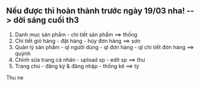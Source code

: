 ## Nếu được thì hoàn thành trước ngày 19/03 nha! --> dời sáng cuối th3
1. Danh mục sản phẩm - chi tiết sản phẩm ==> thống 
2. Chi tiết giỏ hàng - đặt hàng - hủy đơn hàng ==> sơn
3. Quản lý sản phẩm - ql người dùng - ql đơn hàng - ql chi tiết đơn hàng ==> quỳnh
4. Chỉnh sửa trang cá nhân - upload sp - edit sp ==> thư
5. Trang chủ - đăng ký & đăng nhập - thống kê ==> tý

Thu ne
